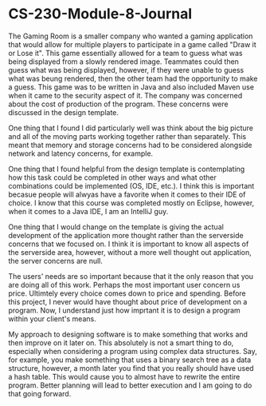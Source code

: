 # CS-230-Module-8-Journal

The Gaming Room is a smaller company who wanted a gaming application that would allow for multiple players to participate in a game called "Draw it or Lose it". This game essentially allowed for a team to guess what was being displayed from a slowly rendered image. Teammates could then guess what was being displayed, however, if they were unable to guess what was beung rendered, then the other team had the opportunity to make a guess. This game was to be written in Java and also included Maven use when it came to the security aspect of it. The company was concerned about the cost of production of the program. These concerns were discussed in the design template. 

One thing that I found I did particularly well was think about the big picture and all of the moving parts working together rather than separately. This meant that memory and storage concerns had to be considered alongside network and latency concerns, for example. 

One thing that I found helpful from the design template is contemplating how this task could be completed in other ways and what other combinations could be implemented (OS, IDE, etc.). I think this is important becasue people will alwyas have a favorite when it comes to their IDE of choice. I know that this course was completed mostly on Eclipse, however, when it comes to a Java IDE, I am an IntelliJ guy. 

One thing that I would change on the template is giving the actual development of the application more thought rather than the serverside concerns that we focused on. I think it is important to know all aspects of the serverside area, however, without a more well thought out application, the server concerns are null. 

The users' needs are so important because that it the only reason that you are doing all of this work. Perhaps the most important user concern us price. Ultimtely every choice comes down to price and spending. Before this project, I never would have thought about price of development on a program. Now, I understand just how imprtant it is to design a program within your client's means. 

My approach to designing software is to make something that works and then improve on it later on. This absolutely is not a smart thing to do, especially when considering a program using complex data structures. Say, for example, you make something that uses a binary search tree as a data structure, however, a month later you find that you really should have used a hash table. This would cause you to almost have to rewrite the entire program. Better planning will lead to better execution and I am going to do that going forward. 

